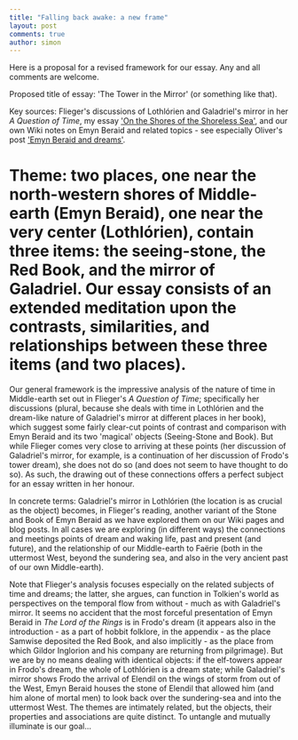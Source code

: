 ```yaml
---
title: "Falling back awake: a new frame"
layout: post
comments: true
author: simon
---
```


Here is a proposal for a revised framework for our essay. Any and all comments are welcome.

Proposed title of essay: 'The Tower in the Mirror' (or something like that).

Key sources: Flieger's discussions of Lothlórien and Galadriel's mirror in her *A Question of Time*, my essay ['On the Shores of the Shoreless Sea'](http://www.tolkienlibrary.com/press/1182-on-the-shores-of-the-shoreless-sea-simon-cook.php), and our own Wiki notes on Emyn Beraid and related topics - see especially Oliver's post ['Emyn Beraid and dreams'](http://uoou.github.io/AWildernessOfDragons/emyn-beraid-and-dreams/).

Theme: two places, one near the north-western shores of Middle-earth (Emyn Beraid), one near the very center (Lothlórien), contain three items: the seeing-stone, the Red Book, and the mirror of Galadriel. Our essay consists of an extended meditation upon the contrasts, similarities, and relationships between these three items (and two places).
=======
<!--more-->

Our general framework is the impressive analysis of the nature of time in Middle-earth set out in Flieger's *A Question of Time*; specifically her discussions (plural, because she deals with time in Lothlórien and the dream-like nature of Galadriel's mirror at different places in her book), which suggest some fairly clear-cut points of contrast and comparison with Emyn Beraid and its two 'magical' objects (Seeing-Stone and Book). But while Flieger comes very close to arriving at these points (her discussion of Galadriel's mirror, for example, is a continuation of her discussion of Frodo's tower dream), she does not do so (and does not seem to have thought to do so). As such, the drawing out of these connections offers a perfect subject for an essay written in her honour.

In concrete terms: Galadriel's mirror in Lothlórien (the location is as crucial as the object) becomes, in Flieger's reading, another variant of the Stone and Book of Emyn Beraid as we have explored them on our Wiki pages and blog posts. In all cases we are exploring (in different ways) the connections and meetings points of dream and waking life, past and present (and future), and the relationship of our Middle-earth to Faërie (both in the uttermost West, beyond the sundering sea, and also in the very ancient past of our own Middle-earth).

Note that Flieger's analysis focuses especially on the related subjects of time and dreams; the latter, she argues, can function in Tolkien's world as perspectives on the temporal flow from without - much as with Galadriel's mirror. It seems no accident that the most forceful presentation of Emyn Beraid in *The Lord of the Rings* is in Frodo's dream (it appears also in the introduction - as a part of hobbit folklore, in the appendix - as the place Samwise deposited the Red Book, and also implicitly - as the place from which Gildor Inglorion and his company are returning from pilgrimage). But we are by no means dealing with identical objects: if the elf-towers appear in Frodo's dream, the whole of Lothlórien is a dream state; while Galadriel's mirror shows Frodo the arrival of Elendil on the wings of storm from out of the West, Emyn Beraid houses the stone of Elendil that allowed him (and him alone of mortal men) to look back over the sundering-sea and into the uttermost West. The themes are intimately related, but the objects, their properties and associations are quite distinct. To untangle and mutually illuminate is our goal...







